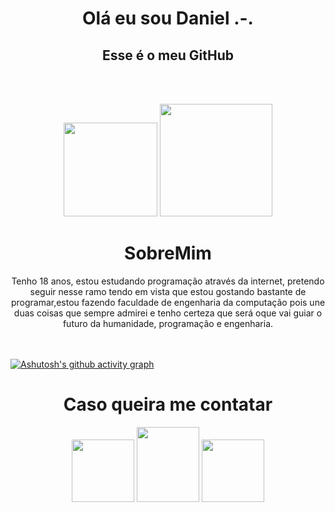 <h1 align='center'>Olá eu sou Daniel .-.</h1>
<h2 align= 'center'>Esse é o meu <strong>GitHub</strong></h2>

 <br><br>
<div align='center'>
 <img height="150em" src="https://github-readme-stats.vercel.app/api?username=Varnahal&show_icons=true&theme=radical&include_all_commits=true&count_private=true"/>
 <img height="180em" src="https://github-readme-stats.vercel.app/api/top-langs/?username=Varnahal&layout=compact&langs_count=10&theme=radical"/>
</div>

<h1 align='center'>SobreMim</h1>

<div align='center'>Tenho 18 anos, estou estudando programação através da internet, pretendo seguir nesse ramo tendo em vista que estou gostando bastante de programar,estou fazendo faculdade de engenharia da computação pois une duas coisas que sempre admirei e tenho certeza que será oque vai guiar o futuro da humanidade, programação e engenharia.<br><br><br>
  </div>

  [![Ashutosh's github activity graph](https://github-readme-activity-graph.vercel.app/graph?username=varnahal&theme=react-dark)](https://github.com/ashutosh00710/github-readme-activity-graph)
  <h1 align=center>Caso queira me contatar</h1>
  <div align='center'>
<a href='https://www.facebook.com/daniel.marcelinodelima.79'><img src='https://user-images.githubusercontent.com/103286871/162541784-c77696b2-5abd-4c45-b14d-78fb12c74e69.png' width =100px></a>    
  <img src='https://user-images.githubusercontent.com/103286871/162546959-b2847242-ea1e-4d4d-bf9d-232d2d55b355.png' width=100px height='120px'>
  <a href='https://www.instagram.com/varnahal0712/'><img src='https://user-images.githubusercontent.com/103286871/162542017-84bbaae3-c38c-41e8-9dd2-5c8a45cc96e5.png' width =100px></a>
</div>
